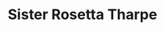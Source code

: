 ---
pid: ch336
title: Sister Rosetta Tharpe
location_transcription: West Oaklane (near Northwood Cemetery where she's buried)
coordinates: "[-75.148013244613, 40.05902305206]"
zipcode: '19123'
gen_neighborhood: North Philadelphia
neighborhood: Northern Liberties,Loft District
outside_phl: 
age: '25'
age_range: 20-29
instagram: 
image_file_name: ch_336.jpg
proposal_transcription: |-
  '-Was rock n' roll before the term was coined - //influenced// Elvis
  -Pioneered the rise of pop-gospel, blended gospel w/ night clubs
  -Defied gender stereotypes & outdid men @ guitar battles
  -Toured w/ Marie Knight in the 40's (gutsy for two women alo
topic: African Americans,Person,History,Music,Women
topic_summary: 0, 0, 0, 0, 0, 0
type: Audio,Sculpture Statue,Memorial
keywords_other: 
credit: 
image_labels: Sister Rosetta Tharpe, holding a guitar, on a pedestal
twitter: yonayurwitart
facebook: yonayurwitart
permalink: "/monuments/ch336/"
layout: item-page
---
